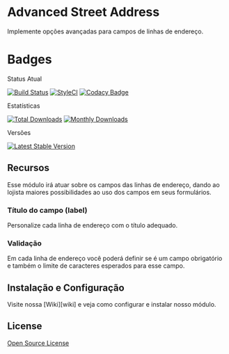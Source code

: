# Advanced Street Address

Implemente opções avançadas para campos de linhas de endereço.

# Badges

Status Atual

[![Build Status](https://app.travis-ci.com/elisei/advanced-street-address.svg?branch=Magento%402.3)](https://app.travis-ci.com/elisei/advanced-street-address)
[![StyleCI](https://github.styleci.io/repos/432323036/shield?branch=Magento@2.4)](https://github.styleci.io/repos/432323036?branch=Magento@2.3)
[![Codacy Badge](https://app.codacy.com/project/badge/Grade/939d6dc3ac134fb384b67075bda95022)](https://www.codacy.com/gh/elisei/advanced-street-address/dashboard?utm_source=github.com&amp;utm_medium=referral&amp;utm_content=elisei/advanced-street-address&amp;utm_campaign=Badge_Grade)


Estatísticas

[![Total Downloads](https://poser.pugx.org/o2ti/advanced-street-address/downloads)](https://packagist.org/packages/o2ti/advanced-street-address)
[![Monthly Downloads](https://poser.pugx.org/o2ti/advanced-street-address/d/monthly)](https://packagist.org/packages/o2ti/advanced-street-address)

Versões

[![Latest Stable Version](https://poser.pugx.org/o2ti/advanced-street-address/v/stable)](https://packagist.org/packages/o2ti/advanced-street-address)

## Recursos

Esse módulo irá atuar sobre os campos das linhas de endereço, dando ao lojista maiores possibilidades ao uso dos campos em seus formulários.

### Título do campo (label)

Personalize cada linha de endereço com o título adequado.

### Validação 

Em cada linha de endereço você poderá definir se é um campo obrigatório e também o limite de caracteres esperados para esse campo.

## Instalação e Configuração

Visite nossa [Wiki][wiki] e veja como configurar e instalar nosso módulo.

## License

[Open Source License](LICENSE.txt)
